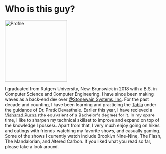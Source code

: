 # Who is this guy?

<img src='../assets/images/profile.png' alt='Profile' width='200' height='200'/>

I graduated from Rutgers University, New-Brunswick in 2018 with a B.S. in Computer Science and Computer Engineering. I have since been making waves as a back-end dev over 
<a href='http://stonewain.com' target='_blank' rel='noopener noreferrer'>@Stonewain Systems, Inc</a>. For the past decade and counting, I have been learning and practicing the 
<a href='https://www.google.com/search?q=Tabla' target='_blank' rel='noopener noreferrer'>Tabla</a> under the guidance of Dr. Pratik Devasthale. Earlier this year, I have recieved a <a href='https://en.wikipedia.org/wiki/Akhil_Bharatiya_Gandharva_Mahavidyalaya_Mandal' target='_blank' rel='noopener noreferrer'>Visharad Purna</a> (the equivalent of a Bachelor's degree) for it. In my spare time, I like to sharpen my technical skillset to improve and expand on top of the knowledge I possess. Apart from that, I very much enjoy going on hikes and outings with friends, watching my favorite shows, and casually gaming. Some of the shows I currently watch include Brooklyn Nine-Nine, The Flash, The Mandalorian, and Altered Carbon. If you liked what you read so far, please take a look around.